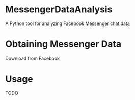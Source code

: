 # MessengerDataAnalysis
A Python tool for analyzing Facebook Messenger chat data

# Obtaining Messenger Data
Download from Facebook

# Usage
TODO